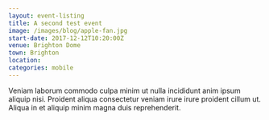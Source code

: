 ```yaml
---
layout: event-listing
title: A second test event
image: /images/blog/apple-fan.jpg
start-date: 2017-12-12T10:20:00Z
venue: Brighton Dome
town: Brighton
location: 
categories: mobile
---
```


Veniam laborum commodo culpa minim ut nulla incididunt anim ipsum aliquip nisi. Proident aliqua consectetur veniam irure irure proident cillum ut. Aliqua in et aliquip minim magna duis reprehenderit.